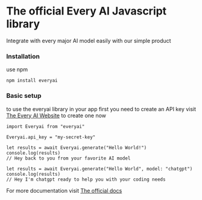 # The official Every AI Javascript library
Integrate with every major AI model easily with our simple product

### Installation

use npm

`npm install everyai`

### Basic setup

to use the everyai library in your app first you need to create an API key visit [The Every AI Website](https://every-llm.com) to create one now

```
import Everyai from "everyai"

Everyai.api_key = "my-secret-key"

let results = await Everyai.generate("Hello World!")
console.log(results)
// Hey back to you from your favorite AI model

let results = await Everyai.generate("Hello World", model: "chatgpt")
console.log(results)
// Hey I'm chatgpt ready to help you with your coding needs
```

For more documentation visit [The official docs](https://every-llm.com/docs)